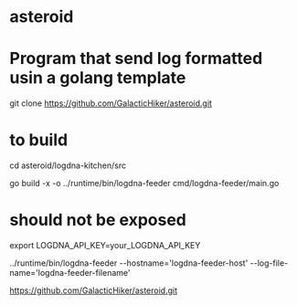 # asteroid

# Program that send log formatted usin a golang template

git clone https://github.com/GalacticHiker/asteroid.git

# to build
cd asteroid/logdna-kitchen/src

go build -x -o ../runtime/bin/logdna-feeder cmd/logdna-feeder/main.go

# should not be exposed
export LOGDNA_API_KEY=your_LOGDNA_API_KEY

../runtime/bin/logdna-feeder --hostname='logdna-feeder-host' --log-file-name='logdna-feeder-filename'


https://github.com/GalacticHiker/asteroid.git
